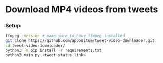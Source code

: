 # Download MP4 videos from tweets

### Setup
```bash
ffmpeg -version # make sure to have ffmpeg installed
git clone https://github.com/appositum/tweet-video-downloader.git
cd tweet-video-downloader/
python3 -m pip install -r requirements.txt
python3 main.py <tweet_status_link>
```
